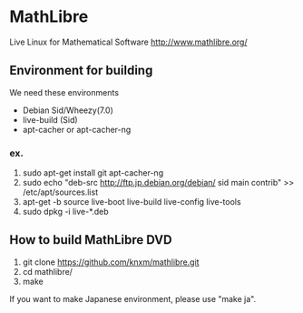 # MathLibre

Live Linux for Mathematical Software
http://www.mathlibre.org/
 
## Environment for building
We need these environments
* Debian Sid/Wheezy(7.0)
* live-build (Sid)
* apt-cacher or apt-cacher-ng

### ex.
1. sudo apt-get install git apt-cacher-ng
1. sudo echo "deb-src http://ftp.jp.debian.org/debian/ sid main contrib" >> /etc/apt/sources.list
1. apt-get -b source live-boot live-build live-config live-tools
1. sudo dpkg -i live-*.deb

## How to build MathLibre DVD

1. git clone https://github.com/knxm/mathlibre.git
1. cd mathlibre/
1. make

If you want to make Japanese environment,
please use "make ja".
